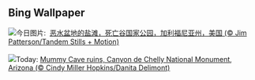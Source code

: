 ## Bing Wallpaper
![](https://www.bing.com/th?id=OHR.DeathValleySalt_ZH-CN8438207719_UHD.jpg&w=1000)今日图片: &nbsp;[恶水盆地的盐滩，死亡谷国家公园，加利福尼亚州，美国 (© Jim Patterson/Tandem Stills + Motion)](https://www.bing.com/th?id=OHR.DeathValleySalt_ZH-CN8438207719_UHD.jpg)
<br><br/>
![](https://www.bing.com/th?id=OHR.MummyCaveRuins_EN-US0871963100_UHD.jpg&w=1000)Today: [Mummy Cave ruins, Canyon de Chelly National Monument, Arizona (© Cindy Miller Hopkins/Danita Delimont)](https://www.bing.com/th?id=OHR.MummyCaveRuins_EN-US0871963100_UHD.jpg)
<br><br/>
